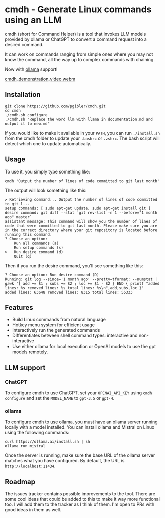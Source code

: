 # cmdh - Generate Linux commands using an LLM

cmdh (short for Command Helper) is a tool that invokes LLM models provided by ollama or ChatGPT to convert a command request into a desired command.

It can work on commands ranging from simple ones where you may not know the command, all the way up to complex commands with chaining.

Now with [ollama](https://ollama.ai/) support!

[cmdh_demonstration_video.webm](https://user-images.githubusercontent.com/119892/233747166-552339ef-f3fe-4eb5-9161-db574b6f96fc.webm)

## Installation

```
git clone https://github.com/pgibler/cmdh.git
cd cmdh
./cmdh.sh configure
./cmdh.sh "Replace the word llm with llama in documentation.md and output it to new.md"
```

If you would like to make it available in your `PATH`, you can run `./install.sh` from the cmdh folder to update your `.bashrc` or `.zshrc`. The bash script will detect which one to update automatically.

## Usage

To use it, you simply type something like:

`cmdh 'Output the number of lines of code committed to git last month'`

The output will look something like this:

```
✔ Retrieving command... Output the number of lines of code committed to git l...
setup commands: [ sudo apt-get update, sudo apt-get install git ]
desire command: git diff --stat `git rev-list -n 1 --before="1 month ago" master`
assistant message: This command will show you the number of lines of code that were committed to git last month. Please make sure you are in the correct directory where your git repository is located before running this command.
? Choose an option:
    Run all commands (a)
    Run setup commands (s)
>   Run desire command (d)
    Quit (q)
```

Then if you run the desire command, you'll see something like this:

```
? Choose an option: Run desire command (D)
Running: git log --since='1 month ago' --pretty=tformat: --numstat | gawk '{ add += $1 ; subs += $2 ; loc += $1 - $2 } END { printf "added lines: %s removed lines: %s total lines: %s\n",add,subs,loc }'
added lines: 63648 removed lines: 8315 total lines: 55333
```

## Features

- Build Linux commands from natural language
- Hotkey menu system for efficient usage
- Interactively run the generated commands
- Differentiates between shell command types: interactive and non-interactive
- Use either ollama for local execution or OpenAI models to use the gpt models remotely.

## LLM support

### ChatGPT

To configure cmdh to use ChatGPT, set your `OPENAI_API_KEY` using `cmdh configure` and set the `MODEL_NAME` to `gpt-3.5` or `gpt-4`.

### ollama

To configure cmdh to use ollama, you must have an ollama server running locally with a model installed. You can install ollama and Mistral on Linux using the following commands:

```
curl https://ollama.ai/install.sh | sh
ollama run mistral
```

Once the server is running, make sure the base URL of the ollama server matches what you have configured. By default, the URL is `http://localhost:11434`.

## Roadmap

The issues tracker contains possible improvements to the tool. There are some cool ideas that could be added to this to make it way more functional too. I will add them to the tracker as I think of them. I'm open to PRs with good ideas in them as well.
